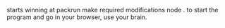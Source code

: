 starts winning at packrun make required modifications
node . to start the program and go in your browser, use your brain.
